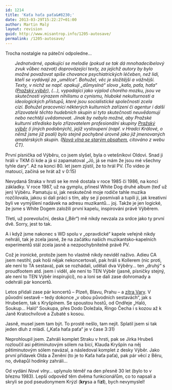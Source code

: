 ```yaml
---
id: 1214
title: 'Kaťa haťa paťa&#8230;'
date: 2013-03-29T15:22:27+01:00
author: Martin Malý
layout: revision
guid: http://www.misantrop.info/1205-autosave/
permalink: /1205-autosave/
---
```

Trocha nostalgie na páteční odpoledne&#8230;

<!--more-->

<p style="padding-left: 30px;">
  <em>Jednotvárné, opakující se melodie (pokud se tak dá mnohadecibelový zvuk vůbec nazvat) doprovázející texty, za jejichž autory by bylo možné považovat spíše chovance psychiatrických léčeben, než lidi, kteří se vydávají za „umělce“. Bohužel, věc je složitější a vážnější. Texty, v nichž se např. opakují „důmyslná“ slova „kaťa, paťa, haťa“ (<a href="http://www.ceskatelevize.cz/specialy/bigbit/kapely/1176-prazsky-vyber/">Pražský výběr</a>), (&#8230;), vypadající jako výplod chorého mozku, jsou ve skutečnosti výrazem nihilismu a cynismu, hluboké nekulturnosti a ideologických přístupů, které jsou socialistické společnosti zcela cizí. Bohužel pracovníci některých kulturních zařízení či agentur i další zřizovatelé těchto hudebních skupin si tyto skutečnosti neuvědomují nebo nechtějí uvědomovat. Jinak by nebylo možné, aby Pražské kulturní středisko bylo zřizovatelem profesionální skupiny <a href="http://www.ceskatelevize.cz/specialy/bigbit/kapely/1176-prazsky-vyber/">Pražský výběr</a> (i jiných podobných), jejíž vystoupení (např. v Hradci Králové, o němž jsme již psali) bylo stejně pochybné úrovně jako již jmenovaných amatérských skupin. (<a href="http://www.ceskatelevize.cz/specialy/bigbit/vyhledavani/nov%C3%A1%20vlna/clanky/188-nova-vlna-se-starym-obsahem/">Nová vlna se starým obsahem</a>, citováno z webu ČT).</em>
</p>

První písnička od Výběru, co jsem slyšel, byla o vetešníkovi Oldovi. Snad ji hráli v TKM či kde a já si zapamatoval &#8222;Jó, já se mám že jsou mé všechny tyhle dary&#8220;. Až na konci 80. let jsem zjistil, že to hrál PV. (To video je matoucí, začíná se hrát až v 0:15)



Nevydaná Straka v hrsti se ke mně dostala v roce 1985 či 1986, na konci základky. V roce 1987, už na gymplu, přinesl White Dog druhé album (teď už jen) Výběru. Pamatuju si, jak neskutečně moje rodiče tahle muzika rozčilovala, jakou si dali práci s tím, aby se jí posmívali a tupili ji, jak kreativní byli ve vymýšlení nadávek na adresu muzikantů&#8230; joj. Takže je jen logické, že jsme s White Dogem založili první kapelu, inspirováni právě Výběrem.

Třetí, už porevoluční, deska (&#8222;Běr&#8220;) mě nikdy nevzala za srdce jako ty první dvě. Sorry, jest to tak.

A i když jsme nakonec s WD spolu v &#8222;opravdické&#8220; kapele veřejně nikdy nehráli, tak je zcela jasné, že na začátku našich muzikantsko-kapelních experimentů stál zcela jasně a nezpochybnitelně právě PV.

Což je ironické, protože jsem ho vlastně nikdy neviděl naživo. Adieu CA jsem nestihl, pak hoši nějak nekoncertovali, pak hráli s Kollerem (nic proti, ale není to TA sestava), pak se rozhádali, udělali dva Výběry&#8230; ten &#8222;druhý&#8220; s proudfootem atd. jsem i viděl, ale není to TEN Výběr (jasně, písničky stejný, ale není to TEN Výběr inspirující), no a loni se dali zase dohromady a odehráli pár koncertů.

Letos přidali zase pár koncertů &#8211; Plzeň, Blavu, Prahu &#8211; a [zítra Vary](http://www.prazskyvyber.com/index.php?cid=53). V původní sestavě &#8211; tedy dokonce &#8222;v obou původních sestavách&#8220;, jak s Hrubešem, tak s Kryšpínem. Se spoustou hostů, od Ondřeje &#8222;Haló, Soukup&#8230; Haló&#8220; Soukupa, přes Dodo Doležala, Ringo Čecha i s kozou až k Janě Kratochvílové a Zubaté s kosou.

Jasně, musel jsem tam být. To prostě nešlo, tam nejít. Splatil jsem si tak jeden dluh z mládí. (&#8222;Kaťa haťa paťa&#8220; je v čase 3:31)



Neprohloupil jsem. Zahráli komplet Straku v hrsti, pak se Jirka Hrubeš rozloučil asi pětiminutovým sólem na bicí, Klauda Kryšpín na něj pětiminutovým sólem navázal, a následoval komplet z desky Výběr. Jako první přídavek Olda a Ženění (to je to Kaťa haťa paťa), pak pár věcí z Běru, no, dvěapůl hodinky zahráli&#8230;

Od vydání _Nové vlny&#8230;_ uplynulo téměř na den přesně 30 let (bylo to v březnu 1983). Lepší odpověď těm dvěma funkcionářům, co to napsali a skryli se pod pseudonymem Krýzl (**kry**sa a fí**zl**), bych nevymyslel!